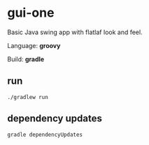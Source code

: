 # gui-one

Basic Java swing app with flatlaf look and feel.

Language: **groovy**

Build: **gradle**

## run
    ./gradlew run

## dependency updates
    gradle dependencyUpdates
